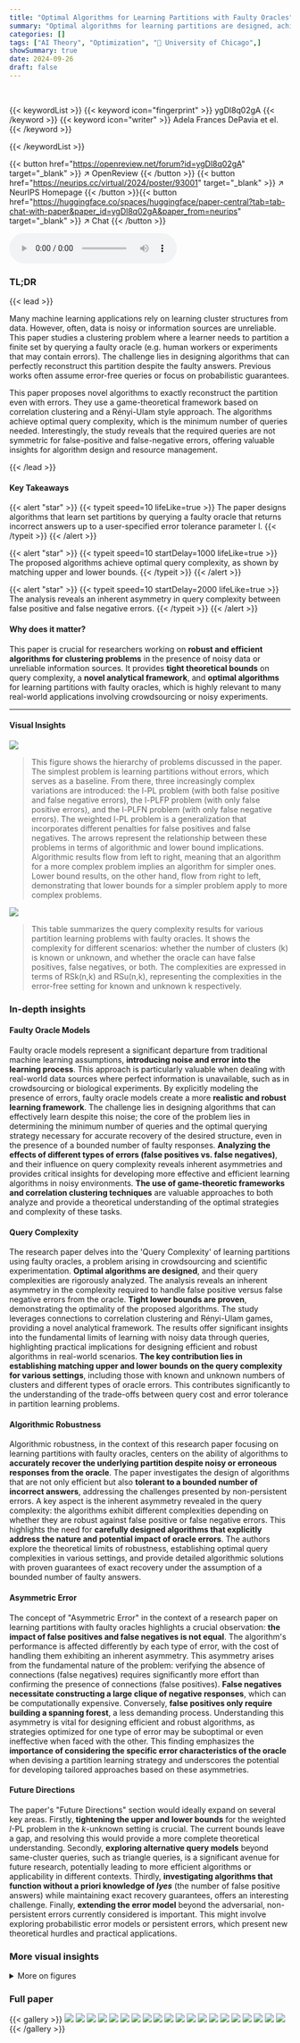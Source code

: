 ```yaml
---
title: "Optimal Algorithms for Learning Partitions with Faulty Oracles"
summary: "Optimal algorithms for learning partitions are designed, achieving minimum query complexity even with up to l faulty oracle responses."
categories: []
tags: ["AI Theory", "Optimization", "🏢 University of Chicago",]
showSummary: true
date: 2024-09-26
draft: false
---
```


<br>

{{< keywordList >}}
{{< keyword icon="fingerprint" >}} ygDl8q02gA {{< /keyword >}}
{{< keyword icon="writer" >}} Adela Frances DePavia et el. {{< /keyword >}}
 
{{< /keywordList >}}

{{< button href="https://openreview.net/forum?id=ygDl8q02gA" target="_blank" >}}
↗ OpenReview
{{< /button >}}
{{< button href="https://neurips.cc/virtual/2024/poster/93001" target="_blank" >}}
↗ NeurIPS Homepage
{{< /button >}}{{< button href="https://huggingface.co/spaces/huggingface/paper-central?tab=tab-chat-with-paper&paper_id=ygDl8q02gA&paper_from=neurips" target="_blank" >}}
↗ Chat
{{< /button >}}



<audio controls>
    <source src="https://ai-paper-reviewer.com/ygDl8q02gA/podcast.wav" type="audio/wav">
    Your browser does not support the audio element.
</audio>


### TL;DR


{{< lead >}}

Many machine learning applications rely on learning cluster structures from data. However, often, data is noisy or information sources are unreliable.  This paper studies a clustering problem where a learner needs to partition a finite set by querying a faulty oracle (e.g. human workers or experiments that may contain errors). The challenge lies in designing algorithms that can perfectly reconstruct this partition despite the faulty answers. Previous works often assume error-free queries or focus on probabilistic guarantees. 

This paper proposes novel algorithms to exactly reconstruct the partition even with errors.  They use a game-theoretical framework based on correlation clustering and a Rényi-Ulam style approach. The algorithms achieve optimal query complexity, which is the minimum number of queries needed. Interestingly, the study reveals that the required queries are not symmetric for false-positive and false-negative errors, offering valuable insights for algorithm design and resource management.

{{< /lead >}}


#### Key Takeaways

{{< alert "star" >}}
{{< typeit speed=10 lifeLike=true >}} The paper designs algorithms that learn set partitions by querying a faulty oracle that returns incorrect answers up to a user-specified error tolerance parameter l. {{< /typeit >}}
{{< /alert >}}

{{< alert "star" >}}
{{< typeit speed=10 startDelay=1000 lifeLike=true >}} The proposed algorithms achieve optimal query complexity, as shown by matching upper and lower bounds. {{< /typeit >}}
{{< /alert >}}

{{< alert "star" >}}
{{< typeit speed=10 startDelay=2000 lifeLike=true >}} The analysis reveals an inherent asymmetry in query complexity between false positive and false negative errors. {{< /typeit >}}
{{< /alert >}}

#### Why does it matter?
This paper is crucial for researchers working on **robust and efficient algorithms for clustering problems** in the presence of noisy data or unreliable information sources. It provides **tight theoretical bounds** on query complexity, a **novel analytical framework**, and **optimal algorithms** for learning partitions with faulty oracles, which is highly relevant to many real-world applications involving crowdsourcing or noisy experiments.

------
#### Visual Insights



![](https://ai-paper-reviewer.com/ygDl8q02gA/figures_5_1.jpg)

> This figure shows the hierarchy of problems discussed in the paper.  The simplest problem is learning partitions without errors, which serves as a baseline. From there, three increasingly complex variations are introduced: the l-PL problem (with both false positive and false negative errors), the l-PLFP problem (with only false positive errors), and the l-PLFN problem (with only false negative errors).  The weighted l-PL problem is a generalization that incorporates different penalties for false positives and false negatives. The arrows represent the relationship between these problems in terms of algorithmic and lower bound implications. Algorithmic results flow from left to right, meaning that an algorithm for a more complex problem implies an algorithm for simpler ones. Lower bound results, on the other hand, flow from right to left, demonstrating that lower bounds for a simpler problem apply to more complex problems.





![](https://ai-paper-reviewer.com/ygDl8q02gA/tables_3_1.jpg)

> This table summarizes the query complexity results for various partition learning problems with faulty oracles. It shows the complexity for different scenarios: whether the number of clusters (k) is known or unknown, and whether the oracle can have false positives, false negatives, or both.  The complexities are expressed in terms of RSk(n,k) and RSu(n,k), representing the complexities in the error-free setting for known and unknown k respectively.





### In-depth insights


#### Faulty Oracle Models
Faulty oracle models represent a significant departure from traditional machine learning assumptions, **introducing noise and error into the learning process**.  This approach is particularly valuable when dealing with real-world data sources where perfect information is unavailable, such as in crowdsourcing or biological experiments. By explicitly modeling the presence of errors, faulty oracle models create a more **realistic and robust learning framework**. The challenge lies in designing algorithms that can effectively learn despite this noise; the core of the problem lies in determining the minimum number of queries and the optimal querying strategy necessary for accurate recovery of the desired structure, even in the presence of a bounded number of faulty responses. **Analyzing the effects of different types of errors (false positives vs. false negatives)**, and their influence on query complexity reveals inherent asymmetries and provides critical insights for developing more effective and efficient learning algorithms in noisy environments.  **The use of game-theoretic frameworks and correlation clustering techniques** are valuable approaches to both analyze and provide a theoretical understanding of the optimal strategies and complexity of these tasks.

#### Query Complexity
The research paper delves into the 'Query Complexity' of learning partitions using faulty oracles, a problem arising in crowdsourcing and scientific experimentation.  **Optimal algorithms are designed**, and their query complexities are rigorously analyzed.  The analysis reveals an inherent asymmetry in the complexity required to handle false positive versus false negative errors from the oracle. **Tight lower bounds are proven**, demonstrating the optimality of the proposed algorithms. The study leverages connections to correlation clustering and Rényi-Ulam games, providing a novel analytical framework. The results offer significant insights into the fundamental limits of learning with noisy data through queries, highlighting practical implications for designing efficient and robust algorithms in real-world scenarios.  **The key contribution lies in establishing matching upper and lower bounds on the query complexity for various settings**, including those with known and unknown numbers of clusters and different types of oracle errors. This contributes significantly to the understanding of the trade-offs between query cost and error tolerance in partition learning problems.

#### Algorithmic Robustness
Algorithmic robustness, in the context of this research paper focusing on learning partitions with faulty oracles, centers on the ability of algorithms to **accurately recover the underlying partition despite noisy or erroneous responses from the oracle**.  The paper investigates the design of algorithms that are not only efficient but also **tolerant to a bounded number of incorrect answers**, addressing the challenges presented by non-persistent errors. A key aspect is the inherent asymmetry revealed in the query complexity: the algorithms exhibit different complexities depending on whether they are robust against false positive or false negative errors. This highlights the need for **carefully designed algorithms that explicitly address the nature and potential impact of oracle errors**.  The authors explore the theoretical limits of robustness, establishing optimal query complexities in various settings, and provide detailed algorithmic solutions with proven guarantees of exact recovery under the assumption of a bounded number of faulty answers.

#### Asymmetric Error
The concept of "Asymmetric Error" in the context of a research paper on learning partitions with faulty oracles highlights a crucial observation: **the impact of false positives and false negatives is not equal**.  The algorithm's performance is affected differently by each type of error, with the cost of handling them exhibiting an inherent asymmetry.  This asymmetry arises from the fundamental nature of the problem: verifying the absence of connections (false negatives) requires significantly more effort than confirming the presence of connections (false positives).  **False negatives necessitate constructing a large clique of negative responses**, which can be computationally expensive. Conversely, **false positives only require building a spanning forest**, a less demanding process.  Understanding this asymmetry is vital for designing efficient and robust algorithms, as strategies optimized for one type of error may be suboptimal or even ineffective when faced with the other.  This finding emphasizes the **importance of considering the specific error characteristics of the oracle** when devising a partition learning strategy and underscores the potential for developing tailored approaches based on these asymmetries.

#### Future Directions
The paper's "Future Directions" section would ideally expand on several key areas.  Firstly, **tightening the upper and lower bounds** for the weighted *l*-PL problem in the *k*-unknown setting is crucial.  The current bounds leave a gap, and resolving this would provide a more complete theoretical understanding. Secondly, **exploring alternative query models** beyond same-cluster queries, such as triangle queries, is a significant avenue for future research, potentially leading to more efficient algorithms or applicability in different contexts.  Thirdly, **investigating algorithms that function without a priori knowledge of *lyes*** (the number of false positive answers) while maintaining exact recovery guarantees, offers an interesting challenge.  Finally, **extending the error model** beyond the adversarial, non-persistent errors currently considered is important.  This might involve exploring probabilistic error models or persistent errors, which present new theoretical hurdles and practical applications.


### More visual insights

<details>
<summary>More on figures
</summary>


![](https://ai-paper-reviewer.com/ygDl8q02gA/figures_17_1.jpg)

> This figure shows the hierarchy of problems studied in the paper, illustrating the relationships between different variants of the l-PL problem (learning partitions with faulty oracles).  The problems are arranged in a lattice structure, where arrows indicate implications about the relative difficulty of problems. For example, the weighted l-PL problem is shown as the most general problem, from which the simpler l-PL problem, l-PLFP, and l-PLFN problems can be derived by setting parameters appropriately.  The direction of the arrows indicates how algorithmic results (upper bounds) and lower bound results flow through the hierarchy; upper bound results for more general problems usually apply to more specific problems, while lower bound results for more specific problems generally extend to more general problems.


![](https://ai-paper-reviewer.com/ygDl8q02gA/figures_24_1.jpg)

> This figure illustrates the (k-1)-partition C* used in the (k-1)-groups responder strategy for the RUCCFP game.  The set V is partitioned into k-1 subsets.  k-2 elements are each in their own singleton set. The remaining elements form a single set containing the rest of the elements in V.


</details>






### Full paper

{{< gallery >}}
<img src="https://ai-paper-reviewer.com/ygDl8q02gA/1.png" class="grid-w50 md:grid-w33 xl:grid-w25" />
<img src="https://ai-paper-reviewer.com/ygDl8q02gA/2.png" class="grid-w50 md:grid-w33 xl:grid-w25" />
<img src="https://ai-paper-reviewer.com/ygDl8q02gA/3.png" class="grid-w50 md:grid-w33 xl:grid-w25" />
<img src="https://ai-paper-reviewer.com/ygDl8q02gA/4.png" class="grid-w50 md:grid-w33 xl:grid-w25" />
<img src="https://ai-paper-reviewer.com/ygDl8q02gA/5.png" class="grid-w50 md:grid-w33 xl:grid-w25" />
<img src="https://ai-paper-reviewer.com/ygDl8q02gA/6.png" class="grid-w50 md:grid-w33 xl:grid-w25" />
<img src="https://ai-paper-reviewer.com/ygDl8q02gA/7.png" class="grid-w50 md:grid-w33 xl:grid-w25" />
<img src="https://ai-paper-reviewer.com/ygDl8q02gA/8.png" class="grid-w50 md:grid-w33 xl:grid-w25" />
<img src="https://ai-paper-reviewer.com/ygDl8q02gA/9.png" class="grid-w50 md:grid-w33 xl:grid-w25" />
<img src="https://ai-paper-reviewer.com/ygDl8q02gA/10.png" class="grid-w50 md:grid-w33 xl:grid-w25" />
<img src="https://ai-paper-reviewer.com/ygDl8q02gA/11.png" class="grid-w50 md:grid-w33 xl:grid-w25" />
<img src="https://ai-paper-reviewer.com/ygDl8q02gA/12.png" class="grid-w50 md:grid-w33 xl:grid-w25" />
<img src="https://ai-paper-reviewer.com/ygDl8q02gA/13.png" class="grid-w50 md:grid-w33 xl:grid-w25" />
<img src="https://ai-paper-reviewer.com/ygDl8q02gA/14.png" class="grid-w50 md:grid-w33 xl:grid-w25" />
<img src="https://ai-paper-reviewer.com/ygDl8q02gA/15.png" class="grid-w50 md:grid-w33 xl:grid-w25" />
<img src="https://ai-paper-reviewer.com/ygDl8q02gA/16.png" class="grid-w50 md:grid-w33 xl:grid-w25" />
<img src="https://ai-paper-reviewer.com/ygDl8q02gA/17.png" class="grid-w50 md:grid-w33 xl:grid-w25" />
<img src="https://ai-paper-reviewer.com/ygDl8q02gA/18.png" class="grid-w50 md:grid-w33 xl:grid-w25" />
<img src="https://ai-paper-reviewer.com/ygDl8q02gA/19.png" class="grid-w50 md:grid-w33 xl:grid-w25" />
<img src="https://ai-paper-reviewer.com/ygDl8q02gA/20.png" class="grid-w50 md:grid-w33 xl:grid-w25" />
{{< /gallery >}}